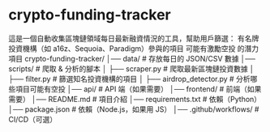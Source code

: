 # crypto-funding-tracker
這是一個自動收集區塊鏈領域每日最新融資情況的工具，幫助用戶篩選：  有名牌投資機構（如 a16z、Sequoia、Paradigm）參與的項目  可能有激勵空投 的潛力項目
crypto-funding-tracker/
│── data/                     # 存放每日的 JSON/CSV 數據
│── scripts/                   # 爬取 & 分析的腳本
│   ├── scraper.py             # 爬取最新區塊鏈投資數據
│   ├── filter.py              # 篩選知名投資機構的項目
│   ├── airdrop_detector.py    # 分析哪些項目可能有空投
│── api/                       # API 端（如果需要）
│── frontend/                  # 前端（如果需要）
│── README.md                  # 項目介紹
│── requirements.txt           # 依賴（Python）
│── package.json               # 依賴（Node.js，如果用 JS）
│── .github/workflows/         # CI/CD（可選）
